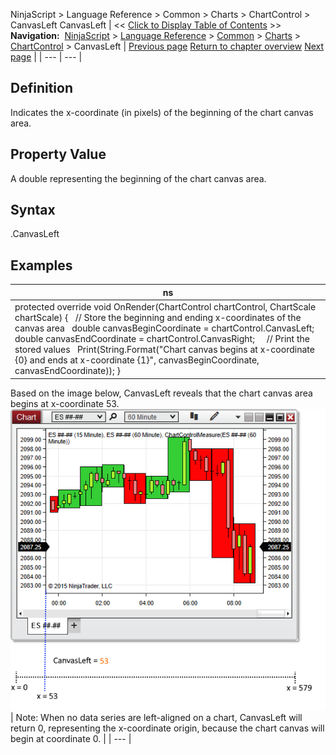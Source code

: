 ﻿
NinjaScript > Language Reference > Common > Charts > ChartControl > CanvasLeft
CanvasLeft
| << [Click to Display Table of Contents](canvasleft.md) >> **Navigation:**     [NinjaScript](ninjascript-1.md) > [Language Reference](language_reference_wip-1.md) > [Common](common-1.md) > [Charts](chart-1.md) > [ChartControl](chartcontrol-1.md) > CanvasLeft | [Previous page](barwidtharray-1.md) [Return to chapter overview](chartcontrol-1.md) [Next page](canvasright-1.md) |
| --- | --- |
## Definition
Indicates the x-coordinate (in pixels) of the beginning of the chart canvas area.
## 
## Property Value
A double representing the beginning of the chart canvas area.
## 
## Syntax
<ChartControl>.CanvasLeft
 
## Examples
| ns |
| --- |
| protected override void OnRender(ChartControl chartControl, ChartScale chartScale) {    // Store the beginning and ending x-coordinates of the canvas area    double canvasBeginCoordinate = chartControl.CanvasLeft;    double canvasEndCoordinate = chartControl.CanvasRight;      // Print the stored values    Print(String.Format("Chart canvas begins at x-coordinate {0} and ends at x-coordinate {1}", canvasBeginCoordinate, canvasEndCoordinate));  } |

Based on the image below, CanvasLeft reveals that the chart canvas area begins at x-coordinate 53.
 
![ChartControl_CanvasLeft](chartcontrol_canvasleft.png)
| Note: When no data series are left-aligned on a chart, CanvasLeft will return 0, representing the x-coordinate origin, because the chart canvas will begin at coordinate 0. |
| --- |

